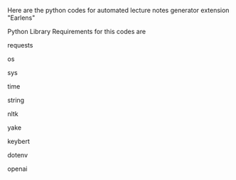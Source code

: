 Here are the python codes for automated lecture notes generator extension "Earlens" 

Python Library Requirements for this codes are 

requests

os

sys

time

string

nltk

yake

keybert

dotenv

openai

